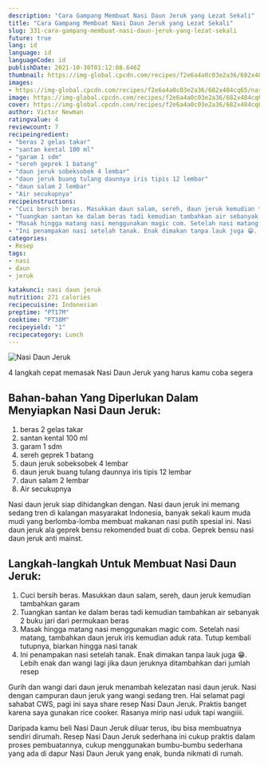 ```yaml
---
description: "Cara Gampang Membuat Nasi Daun Jeruk yang Lezat Sekali"
title: "Cara Gampang Membuat Nasi Daun Jeruk yang Lezat Sekali"
slug: 331-cara-gampang-membuat-nasi-daun-jeruk-yang-lezat-sekali
future: true
lang: id
language: id
languageCode: id
publishDate: 2021-10-30T01:12:08.646Z 
thumbnail: https://img-global.cpcdn.com/recipes/f2e6a4a0c03e2a36/682x484cq65/nasi-daun-jeruk-foto-resep-utama.png
images:
- https://img-global.cpcdn.com/recipes/f2e6a4a0c03e2a36/682x484cq65/nasi-daun-jeruk-foto-resep-utama.png
image: https://img-global.cpcdn.com/recipes/f2e6a4a0c03e2a36/682x484cq65/nasi-daun-jeruk-foto-resep-utama.png
cover: https://img-global.cpcdn.com/recipes/f2e6a4a0c03e2a36/682x484cq65/nasi-daun-jeruk-foto-resep-utama.png
author: Victor Newman
ratingvalue: 4
reviewcount: 7
recipeingredient:
- "beras 2 gelas takar"
- "santan kental 100 ml"
- "garam 1 sdm"
- "sereh geprek 1 batang"
- "daun jeruk sobeksobek 4 lembar"
- "daun jeruk buang tulang daunnya iris tipis 12 lembar"
- "daun salam 2 lembar"
- "Air secukupnya"
recipeinstructions:
- "Cuci bersih beras. Masukkan daun salam, sereh, daun jeruk kemudian tambahkan garam"
- "Tuangkan santan ke dalam beras tadi kemudian tambahkan air sebanyak 2 buku jari dari permukaan beras"
- "Masak hingga matang nasi menggunakan magic com. Setelah nasi matang, tambahkan daun jeruk iris kemudian aduk rata. Tutup kembali tutupnya, biarkan hingga nasi tanak"
- "Ini penampakan nasi setelah tanak. Enak dimakan tanpa lauk juga 😁. Lebih enak dan wangi lagi jika daun jeruknya ditambahkan dari jumlah resep"
categories:
- Resep
tags:
- nasi
- daun
- jeruk

katakunci: nasi daun jeruk 
nutrition: 271 calories
recipecuisine: Indonesian
preptime: "PT17M"
cooktime: "PT38M"
recipeyield: "1"
recipecategory: Lunch
---
```



![Nasi Daun Jeruk](https://img-global.cpcdn.com/recipes/f2e6a4a0c03e2a36/682x484cq65/nasi-daun-jeruk-foto-resep-utama.png)

4 langkah cepat memasak  Nasi Daun Jeruk yang harus kamu coba segera

<!--inarticleads1-->

## Bahan-bahan Yang Diperlukan Dalam Menyiapkan Nasi Daun Jeruk:

1. beras 2 gelas takar
1. santan kental 100 ml
1. garam 1 sdm
1. sereh geprek 1 batang
1. daun jeruk sobeksobek 4 lembar
1. daun jeruk buang tulang daunnya iris tipis 12 lembar
1. daun salam 2 lembar
1. Air secukupnya

Nasi daun jeruk siap dihidangkan dengan. Nasi daun jeruk ini memang sedang tren di kalangan masyarakat Indonesia, banyak sekali kaum muda mudi yang berlomba-lomba membuat makanan nasi putih spesial ini. Nasi daun jeruk ala geprek bensu rekomended buat di coba. Geprek bensu nasi daun jeruk anti mainst. 

<!--inarticleads2-->

## Langkah-langkah Untuk Membuat Nasi Daun Jeruk:

1. Cuci bersih beras. Masukkan daun salam, sereh, daun jeruk kemudian tambahkan garam
1. Tuangkan santan ke dalam beras tadi kemudian tambahkan air sebanyak 2 buku jari dari permukaan beras
1. Masak hingga matang nasi menggunakan magic com. Setelah nasi matang, tambahkan daun jeruk iris kemudian aduk rata. Tutup kembali tutupnya, biarkan hingga nasi tanak
1. Ini penampakan nasi setelah tanak. Enak dimakan tanpa lauk juga 😁. Lebih enak dan wangi lagi jika daun jeruknya ditambahkan dari jumlah resep


Gurih dan wangi dari daun jeruk menambah kelezatan nasi daun jeruk. Nasi dengan campuran daun jeruk yang wangi sedang tren. Hai selamat pagi sahabat CWS, pagi ini saya share resep Nasi Daun Jeruk. Praktis banget karena saya gunakan rice cooker. Rasanya mirip nasi uduk tapi wangiiii. 

Daripada kamu beli  Nasi Daun Jeruk  diluar terus, ibu  bisa membuatnya sendiri dirumah. Resep  Nasi Daun Jeruk  sederhana ini cukup praktis dalam proses pembuatannya, cukup menggunakan bumbu-bumbu sederhana yang ada di dapur  Nasi Daun Jeruk  yang enak, bunda nikmati di rumah.
